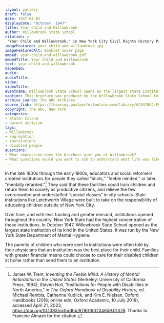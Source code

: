 ```yaml
--- 
layout: gallery
draft: false
date: 1947-04-01
displaydate: "October, 1947"
title: Your Child and Willowbrook
author: Willowbrook State School
citation: >
 "Your Child and Willowbrook," in New York City Civil Rights History Project, Accessed: [Month Day, Year], https://nyccivilrightshistory.org/topics/black-latina-women/gouverneur-parents-association/your-child-and-willowbrook.
imageFeatured: your-child-and-willowbrook.jpg
imageFeaturedAlt: Booklet cover page
embed: your-child-and-willowbrook.pdf
embedTitle: Your Child and Willowbrook
text: your-child-and-willowbrook
mapembed: 
audio: 
audioTitle: 
video: 
videoTitle: 
eventname: Willowbrook State School opens as the largest state institution of its kind in the United States.
caption: This brochure was produced by the Willowbrook State School to explain the institution to parents and caregivers of disabled children.
archive_source: The ARC Archives
source_link: https://thearcny.pastperfectonline.com/library/0C9379CC-F986-45C2-A76B-581450804872
copyright: The ARC, New York
categories: 
- Staten Island
- parent activism
tags: 
- Willowbrook
- segregation
- institutions
- disabled people
questions:
- What impression does the brochure give you of Willowbrook? 
- What questions would you want to ask to understand what life was like at Willowbrook? What questions would you ask if you were considering whether Willowbrook would be a good place for a person you love?
--- 
```


In the late 1800s through the early 1900s, educators and social reformers created institutions for people they called “idiots,” “feeble minded,” or later, “mentally retarded.”[^1] They said that these facilities could train children and return them to society as productive citizens, and relieve the few overcrowded and understaffed “special classes” in city schools. State institutions like Letchworth Village were built to take on the responsibility of educating children outside of New York City.

Over time, and with less funding and greater demand, institutions opened throughout the country. New York State had the highest concentration of these institutions. In October 1947, Willowbrook State School opened as the largest state institution of its kind in the United States. It was run by the New York State Department of Mental Hygiene.

The parents of children who were sent to institutions were often told by their physicians that an institution was the best place for their child. Families with greater financial means could choose to care for their disabled children at home rather than send them to an institution.

[^1]: James W. Trent, *Inventing the Feeble Mind: A History of Mental Retardation in the United States* (Berkeley: University of California Press, 1994); Steven Noll, "Institutions for People with Disabilities in North America," in *The Oxford Handbook of Disability History,* ed. Michael Rembis, Catherine Kudlick, and Kim E. Nielsen, Oxford Handbooks (2018; online edn, Oxford Academic, 10 July 2018), accessed April 21, 2023, https://doi.org/10.1093/oxfordhb/9780190234959.013.19. Thanks to Francine Almash for the citation.
